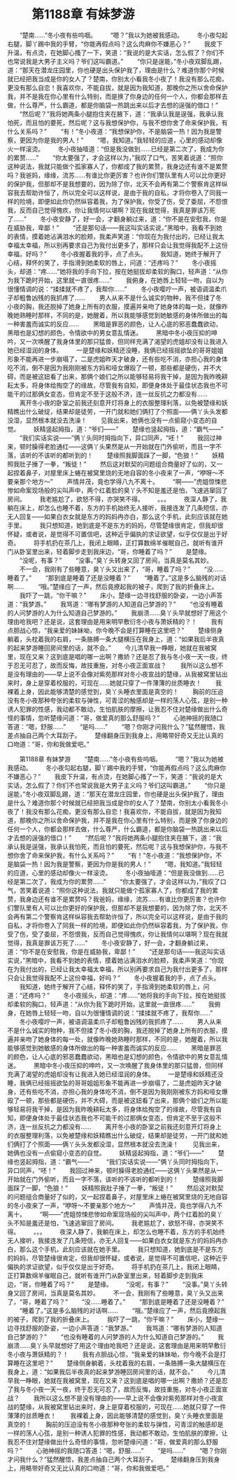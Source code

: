 # 　　第1188章 有妹梦游
　　“楚南……”冬小夜有些呜咽。
　　“嗯？”我以为她被我感动。
　　冬小夜勾起右腿，脚丫踢中我的手臂，“你能再假点吗？这么肉麻你不嫌恶心？”
　　我皮下升温，有点烫，在她脚心搔了一下，笑道：“我说的是大实话，怎么假了？你们不也常说我是大男子主义吗？爷们这叫霸道。”
　　“你只是逞能，”冬小夜双脚乱踢，道：“那天在潜龙庄园里，你也硬是出头保护我了，理由是什么？难道你那个时候就已经把我当成是你的女人了？楚南，你别太小看我冬小夜了！我没有那么花痴，更没有那么自恋！我喜欢你，不能自拔，就是因为我知道，那晚你之所以舍命保护我，并不是我在你心里有什么特别，而是换了你身边的任何一个人，你都会那样去做，什么尊严，什么霸道，都是你脑袋一热跳出来以后才去想的逞强的借口！”
　　“然后呢？”我将她两条小腿抱住夹在腋下，道：“我承认我是逞强，我承认我怕死，而且怕的要死，然后呢？这与我想保护你，与我不想你舍了命来保护我，有什么关系吗？”
　　“有！”冬小夜道：“我想保护你，不是脑袋一热！因为我是警察，更因为你是我的男人！”
　　“嗯，我知道。”我轻轻的应道，心里的感动却像火一样滚烫。
　　冬小夜抽噎道：“但是我没做到……已经是第二次了，我成为你的累赘……”
　　“你太要强了，才会这样以为，”我叹了口气，苦笑着说道：“照你这种说法，我就只能做个孤家寡人了，你都成了我的累赘，我身边还有谁不是累赘吗？我爸妈，缘缘，流苏……有谁比你更厉害？也许你们警队里有人可以比你更好的保护我，但那却不是我想要的，因为除了你，北天不会再有第二个警察肯这样纵容我去帮助许恒了，所以完全可以这样说，是由于我的自私，才将你卷入了同我一样的险境，即便如此你仍然纵容着我，为了保护我，你受了伤，受了委屈，不怨恨我，反而自己觉得愧疚，你让我情何以堪啊？现在我就觉得，我真是罪该万死了……”
　　冬小夜安静了，好一会，才翻身躺过来，道：“你不是在安慰我，你是在威胁我，卑鄙！”
　　“还是那句话——我这叫实话实说，”黑暗中，我看不到她的表情，摸着她沾满泪水的脸颊，我柔声笑道：“你现在为我付出的，已经让我太幸福太幸福，所以别再要求自己为我付出更多了，那样只会让我觉得我配不上这份幸福，好吗？”
　　冬小夜握着我的手，点了点头。
　　我知道，她终于解开了心结，释怀的笑了，手指滑到她柔软的唇上，问道：“还疼吗？”
　　冬小夜摇头，却道：“疼……”她将我的手向下拉，按在她挺拔却柔软的胸口，轻声道：“从你为我下跪时开始，这里就一直很疼……”
　　我俯身，在她唇上轻轻一吻，自以为很懂情调的说：“揉揉就不疼了，我帮你……”
　　冬小夜嘤咛一声，被语调温柔爪子却粗鲁凶残的我抓疼了……
　　男人从来不是什么诚实的物种，我不但揉了冬小夜的胸，我还脱掉了她身上所有的衣服，摸遍并亲吻了她身体的每一处，就像昨晚她熟睡时那样，不同的是，她醒着，所以我能够感觉到她敏感的身体所做出的每一种害羞而诚实的反应……
　　黑暗是罪恶的颜色，让人心底的邪恶蠢蠢欲动，黑暗也是幻想的颜色，令情欲中的男女意乱情迷。
　　黑暗中冬小夜压抑的呻吟，又一次唤醒了我身体里的那只猛兽，但同样充满了渴望的虎姐却没有让我进入她已经湿润的身体。
　　一是楚缘和妖精还没睡，我俩已经摇摇欲坠的哥哥姐姐形象不能再进一步崩塌了，二是虎姐昨天才破身，还有些吃不消，亦担心我的身体吃不消，倒不是因为我刚刚被东方妈和哑女爆殴了一顿，那些都是硬伤，并不大碍，而是被这妞看了出来，那俩个娘们之所以能够轻易将我干掉，是因为我昨晚耕耘太多，将身体给掏空了的缘故，尽管我有自知，即便身体处于最佳状态我也不可能干的过那俩女变态，但肯定不至于这般不济，连一丝反抗之力都没有……
　　离开冬小夜的卧室之前我还刻意开灯将身上的衣服整理利落，以免被楚缘和妖精瞧出什么破绽，结果却是徒劳，一开门就和她们俩打了个照面——俩丫头头发都没湿，显然根本就没去洗澡！
　　见我出来，她俩也没有一点偷窥小变态的自觉。
　　妖精竖起拇指，道：“爷们——”
　　楚缘也竖起拇指，道：“霸气——”
　　“我们实话实说——”俩丫头同时拇指向下，异口同声，“呸！”
　　我回过神来，顿时臊得老脸通红——这俩丫头果然是从一开始就在门外偷听，而且一字不落，该听的不该听的都听到的！
　　楚缘照我脚面踩了一脚，“色狼！”
　　妖精照我肚子捶了一拳，“叛徒！”
　　然后这对默契的问题组合商量好了似的，又一起捏着鼻子，对屋里床上蜷在被窝里烧的无地自容的冬小夜来了一声，“咿呀～不要亲那个地方～”
　　声情并茂，竟也学得八九不离十。
　　“啊——”虎姐惊悚悲惨如命案现场般的尖叫声中，两个红着脸的臭丫头不知是羞还是怕，飞速逃窜回了房间。
　　我老尴尬了，欲怒不得，亦哭笑不得。
　　。。。
　　夜深人静了，我躺在床上，却怎么也睡不着，东方的手机始终无人接听，我接连发了几条短信，亦无人回复——如果白衣女就是东方的妈妈冉亦白，那么这个手机，此刻应该就在她手里。
　　我只想知道，她到底是不是东方的妈妈，尽管楚缘很肯定，但我却很怀疑，或者说，是觉得不可置信吧，这种近乎偏执的求证欲望，似乎仅仅是出于好奇。
　　将手机扔在茶几上，我闭上眼睛，正打算数绵羊催眠自己，就听有谁开门从卧室里出来，轻着脚步走到我床边，“哥，你睡着了吗？”
　　是楚缘。
　　“没呢，有事？”
　　“没事。”臭丫头转身又回了房间，当真是莫名其妙。
　　不一会，我刚有了些睡意，臭丫头又出来了，“哥，睡着了吗？”
　　“没……睡着了。”
　　“那到底是睡着了还是没睡着？”
　　“睡着了。”这是多么脑残的对话啊……
　　“哦。”楚缘应了一声，然后竟撩起我的被子，爬到了我的折叠床上。
　　我吓了一跳，“你干嘛？”
　　床小，楚缘一边寻找舒服的卧姿，一边小声答道：“我梦游。”
　　我骂道：“哪有梦游的人知道自己梦游的？”
　　“也没有睡着的人问梦游的人为什么知道自己梦游的。”
　　我崩溃……臭丫头早就想好了用这个理由呛我吧？还是说，这套理由是用来明早敷衍冬小夜与萧妖精的？！
　　我有点胆战心惊，“我亲爱的妹妹呦，你今晚不会是打算睡在这里吧？”
　　楚缘侧身躺着，头枕着我的右肩，一条胳膊一条大腿横压在我身上，道：“如果我后半夜真的起来梦游睡回房间里的话，就不会。”
　　今儿清早我一睁眼，她就在我被窝里，现在又来？这到底是唱的哪一出啊？撒娇？还是忍了我与冬小夜一天一夜，终于忍无可忍了，故而反悔，故技重施，对冬小夜正面宣战？
　　我所以这么想不是没有理由的——早上说不会像对紫苑那样对冬小夜宣战的楚缘，从我被窝里钻出来时，身上是穿着校服的，可现在……她就只穿了一件薄薄的丝质睡衣！
　　我裸着上身，因此能够清楚的感觉到，臭丫头睡衣里面是真空的！
　　胸前的压迫没有冬小夜那种夸张的柔软与弹性，可青涩的触感却是一样的荡人心弦，是别一种诱人犯罪的性感，我动都不敢动，生怕肌肤的摩擦，让我忍不住对楚缘做出什么奇怪的事情，忽听楚缘问道：“哥，做爱真的那么舒服吗？”
　　心驰神摇的我随口答道：“嗯，舒服……”
　　“是吗……”
　　“嗯？你刚才问我什么？”猛然醒悟，我差点抽自己两个大耳刮子。
　　楚缘翻身压到我身上，用略带好奇又无比认真的口吻道：“哥，你和我做爱吧。”

　　第1188章 有妹梦游
　　“楚南……”冬小夜有些呜咽。
　　“嗯？”我以为她被我感动。
　　冬小夜勾起右腿，脚丫踢中我的手臂，“你能再假点吗？这么肉麻你不嫌恶心？”
　　我皮下升温，有点烫，在她脚心搔了一下，笑道：“我说的是大实话，怎么假了？你们不也常说我是大男子主义吗？爷们这叫霸道。”
　　“你只是逞能，”冬小夜双脚乱踢，道：“那天在潜龙庄园里，你也硬是出头保护我了，理由是什么？难道你那个时候就已经把我当成是你的女人了？楚南，你别太小看我冬小夜了！我没有那么花痴，更没有那么自恋！我喜欢你，不能自拔，就是因为我知道，那晚你之所以舍命保护我，并不是我在你心里有什么特别，而是换了你身边的任何一个人，你都会那样去做，什么尊严，什么霸道，都是你脑袋一热跳出来以后才去想的逞强的借口！”
　　“然后呢？”我将她两条小腿抱住夹在腋下，道：“我承认我是逞强，我承认我怕死，而且怕的要死，然后呢？这与我想保护你，与我不想你舍了命来保护我，有什么关系吗？”
　　“有！”冬小夜道：“我想保护你，不是脑袋一热！因为我是警察，更因为你是我的男人！”
　　“嗯，我知道。”我轻轻的应道，心里的感动却像火一样滚烫。
　　冬小夜抽噎道：“但是我没做到……已经是第二次了，我成为你的累赘……”
　　“你太要强了，才会这样以为，”我叹了口气，苦笑着说道：“照你这种说法，我就只能做个孤家寡人了，你都成了我的累赘，我身边还有谁不是累赘吗？我爸妈，缘缘，流苏……有谁比你更厉害？也许你们警队里有人可以比你更好的保护我，但那却不是我想要的，因为除了你，北天不会再有第二个警察肯这样纵容我去帮助许恒了，所以完全可以这样说，是由于我的自私，才将你卷入了同我一样的险境，即便如此你仍然纵容着我，为了保护我，你受了伤，受了委屈，不怨恨我，反而自己觉得愧疚，你让我情何以堪啊？现在我就觉得，我真是罪该万死了……”
　　冬小夜安静了，好一会，才翻身躺过来，道：“你不是在安慰我，你是在威胁我，卑鄙！”
　　“还是那句话——我这叫实话实说，”黑暗中，我看不到她的表情，摸着她沾满泪水的脸颊，我柔声笑道：“你现在为我付出的，已经让我太幸福太幸福，所以别再要求自己为我付出更多了，那样只会让我觉得我配不上这份幸福，好吗？”
　　冬小夜握着我的手，点了点头。
　　我知道，她终于解开了心结，释怀的笑了，手指滑到她柔软的唇上，问道：“还疼吗？”
　　冬小夜摇头，却道：“疼……”她将我的手向下拉，按在她挺拔却柔软的胸口，轻声道：“从你为我下跪时开始，这里就一直很疼……”
　　我俯身，在她唇上轻轻一吻，自以为很懂情调的说：“揉揉就不疼了，我帮你……”
　　冬小夜嘤咛一声，被语调温柔爪子却粗鲁凶残的我抓疼了……
　　男人从来不是什么诚实的物种，我不但揉了冬小夜的胸，我还脱掉了她身上所有的衣服，摸遍并亲吻了她身体的每一处，就像昨晚她熟睡时那样，不同的是，她醒着，所以我能够感觉到她敏感的身体所做出的每一种害羞而诚实的反应……
　　黑暗是罪恶的颜色，让人心底的邪恶蠢蠢欲动，黑暗也是幻想的颜色，令情欲中的男女意乱情迷。
　　黑暗中冬小夜压抑的呻吟，又一次唤醒了我身体里的那只猛兽，但同样充满了渴望的虎姐却没有让我进入她已经湿润的身体。
　　一是楚缘和妖精还没睡，我俩已经摇摇欲坠的哥哥姐姐形象不能再进一步崩塌了，二是虎姐昨天才破身，还有些吃不消，亦担心我的身体吃不消，倒不是因为我刚刚被东方妈和哑女爆殴了一顿，那些都是硬伤，并不大碍，而是被这妞看了出来，那俩个娘们之所以能够轻易将我干掉，是因为我昨晚耕耘太多，将身体给掏空了的缘故，尽管我有自知，即便身体处于最佳状态我也不可能干的过那俩女变态，但肯定不至于这般不济，连一丝反抗之力都没有……
　　离开冬小夜的卧室之前我还刻意开灯将身上的衣服整理利落，以免被楚缘和妖精瞧出什么破绽，结果却是徒劳，一开门就和她们俩打了个照面——俩丫头头发都没湿，显然根本就没去洗澡！
　　见我出来，她俩也没有一点偷窥小变态的自觉。
　　妖精竖起拇指，道：“爷们——”
　　楚缘也竖起拇指，道：“霸气——”
　　“我们实话实说——”俩丫头同时拇指向下，异口同声，“呸！”
　　我回过神来，顿时臊得老脸通红——这俩丫头果然是从一开始就在门外偷听，而且一字不落，该听的不该听的都听到的！
　　楚缘照我脚面踩了一脚，“色狼！”
　　妖精照我肚子捶了一拳，“叛徒！”
　　然后这对默契的问题组合商量好了似的，又一起捏着鼻子，对屋里床上蜷在被窝里烧的无地自容的冬小夜来了一声，“咿呀～不要亲那个地方～”
　　声情并茂，竟也学得八九不离十。
　　“啊——”虎姐惊悚悲惨如命案现场般的尖叫声中，两个红着脸的臭丫头不知是羞还是怕，飞速逃窜回了房间。
　　我老尴尬了，欲怒不得，亦哭笑不得。
　　。。。
　　夜深人静了，我躺在床上，却怎么也睡不着，东方的手机始终无人接听，我接连发了几条短信，亦无人回复——如果白衣女就是东方的妈妈冉亦白，那么这个手机，此刻应该就在她手里。
　　我只想知道，她到底是不是东方的妈妈，尽管楚缘很肯定，但我却很怀疑，或者说，是觉得不可置信吧，这种近乎偏执的求证欲望，似乎仅仅是出于好奇。
　　将手机扔在茶几上，我闭上眼睛，正打算数绵羊催眠自己，就听有谁开门从卧室里出来，轻着脚步走到我床边，“哥，你睡着了吗？”
　　是楚缘。
　　“没呢，有事？”
　　“没事。”臭丫头转身又回了房间，当真是莫名其妙。
　　不一会，我刚有了些睡意，臭丫头又出来了，“哥，睡着了吗？”
　　“没……睡着了。”
　　“那到底是睡着了还是没睡着？”
　　“睡着了。”这是多么脑残的对话啊……
　　“哦。”楚缘应了一声，然后竟撩起我的被子，爬到了我的折叠床上。
　　我吓了一跳，“你干嘛？”
　　床小，楚缘一边寻找舒服的卧姿，一边小声答道：“我梦游。”
　　我骂道：“哪有梦游的人知道自己梦游的？”
　　“也没有睡着的人问梦游的人为什么知道自己梦游的。”
　　我崩溃……臭丫头早就想好了用这个理由呛我吧？还是说，这套理由是用来明早敷衍冬小夜与萧妖精的？！
　　我有点胆战心惊，“我亲爱的妹妹呦，你今晚不会是打算睡在这里吧？”
　　楚缘侧身躺着，头枕着我的右肩，一条胳膊一条大腿横压在我身上，道：“如果我后半夜真的起来梦游睡回房间里的话，就不会。”
　　今儿清早我一睁眼，她就在我被窝里，现在又来？这到底是唱的哪一出啊？撒娇？还是忍了我与冬小夜一天一夜，终于忍无可忍了，故而反悔，故技重施，对冬小夜正面宣战？
　　我所以这么想不是没有理由的——早上说不会像对紫苑那样对冬小夜宣战的楚缘，从我被窝里钻出来时，身上是穿着校服的，可现在……她就只穿了一件薄薄的丝质睡衣！
　　我裸着上身，因此能够清楚的感觉到，臭丫头睡衣里面是真空的！
　　胸前的压迫没有冬小夜那种夸张的柔软与弹性，可青涩的触感却是一样的荡人心弦，是别一种诱人犯罪的性感，我动都不敢动，生怕肌肤的摩擦，让我忍不住对楚缘做出什么奇怪的事情，忽听楚缘问道：“哥，做爱真的那么舒服吗？”
　　心驰神摇的我随口答道：“嗯，舒服……”
　　“是吗……”
　　“嗯？你刚才问我什么？”猛然醒悟，我差点抽自己两个大耳刮子。
　　楚缘翻身压到我身上，用略带好奇又无比认真的口吻道：“哥，你和我做爱吧。”
